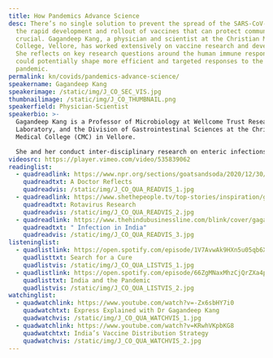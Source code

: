 ```yaml
---
title: How Pandemics Advance Science
desc: There’s no single solution to prevent the spread of the SARS-CoV-2, but
  the rapid development and rollout of vaccines that can protect communities is
  crucial. Gagandeep Kang, a physician and scientist at the Christian Medical
  College, Vellore, has worked extensively on vaccine research and development.
  She reflects on key research questions around the human immune response which
  could potentially shape more efficient and targeted responses to the COVID-19
  pandemic.
permalink: kn/covids/pandemics-advance-science/
speakername: Gagandeep Kang
speakerimage: /static/img/J_CO_SEC_VIS.jpg
thumbnailimage: /static/img/J_CO_THUMBNAIL.png
speakerfield: Physician-Scientist
speakerbio: >-
  Gagandeep Kang is a Professor of Microbiology at Wellcome Trust Research
  Laboratory, and the Division of Gastrointestinal Sciences at the Christian
  Medical College (CMC) in Vellore. 

  She and her conduct inter-disciplinary research on enteric infections and child health. They work on gut infections in children, nutrition, water and sanitation. Their team does everything from geographic information systems to human immunology. They have evaluated vaccines in pre-clinical and clinical phase 1-3 studies for rotavirus and cholera, and are now working on typhoid and SARS-CoV2.
videosrc: https://player.vimeo.com/video/535839062
readinglist:
  - quadreadlink: https://www.npr.org/sections/goatsandsoda/2020/12/30/950880445/even-with-10-million-covid-19-cases-a-doctor-says-india-dodged-a-bullet
    quadreadtxt: A Doctor Reflects
    quadreadvis: /static/img/J_CO_QUA_READVIS_1.jpg
  - quadreadlink: https://www.shethepeople.tv/top-stories/inspiration/gagandeep-kang-rotavirus-research-healthcare/
    quadreadtxt: Rotavirus Research
    quadreadvis: /static/img/J_CO_QUA_READVIS_2.jpg
  - quadreadlink: https://www.thehindubusinessline.com/blink/cover/gagandeep-kang-many-if-not-most-will-eventually-get-infected/article31244533.ece
    quadreadtxt: " Infection in India"
    quadreadvis: /static/img/J_CO_QUA_READVIS_3.jpg
listeninglist:
  - quadlistlink: https://open.spotify.com/episode/1V7AvwAk9HXn5u05qb6XZV
    quadlisttxt: Search for a Cure
    quadlistvis: /static/img/J_CO_QUA_LISTVIS_1.jpg
  - quadlistlink: https://open.spotify.com/episode/66ZgMNaxMhzCjQrZXa4p4j
    quadlisttxt: India and the Pandemic
    quadlistvis: /static/img/J_CO_QUA_LISTVIS_2.jpg
watchinglist:
  - quadwatchlink: https://www.youtube.com/watch?v=-Zx6sbHY7i0
    quadwatchtxt: Express Explained with Dr Gagandeep Kang
    quadwatchvis: /static/img/J_CO_QUA_WATCHVIS_1.jpg
  - quadwatchlink: https://www.youtube.com/watch?v=KRwhVKpbKG8
    quadwatchtxt: India’s Vaccine Distribution Strategy
    quadwatchvis: /static/img/J_CO_QUA_WATCHVIS_2.jpg
---
```

